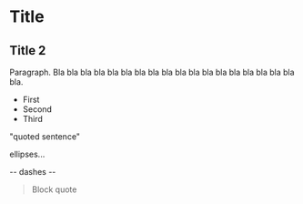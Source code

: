 # Title

## Title 2

Paragraph. Bla bla bla bla bla bla bla bla bla bla bla bla bla bla bla bla bla bla bla.

- First
- Second
- Third

"quoted sentence"

ellipses...

-- dashes --

> Block quote

